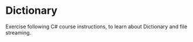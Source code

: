 # Dictionary
Exercise following C# course instructions, to learn about Dictionary and file streaming.
